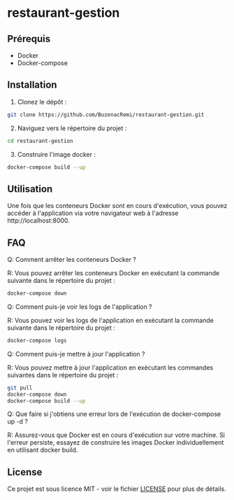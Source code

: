 # restaurant-gestion

## Prérequis

- Docker
- Docker-compose

## Installation

1. Clonez le dépôt :
```bash
git clone https://github.com/BuzenacRemi/restaurant-gestion.git
```

2. Naviguez vers le répertoire du projet :
```bash
cd restaurant-gestion
```
3. Construire l'image docker :
```bash
docker-compose build --up
```

## Utilisation
Une fois que les conteneurs Docker sont en cours d'exécution, vous pouvez accéder à l'application via votre navigateur web à l'adresse http://localhost:8000. 

## FAQ
Q: Comment arrêter les conteneurs Docker ?  

R: Vous pouvez arrêter les conteneurs Docker en exécutant la commande suivante dans le répertoire du projet :
```bash
docker-compose down
```

Q: Comment puis-je voir les logs de l'application ?

R: Vous pouvez voir les logs de l'application en exécutant la commande suivante dans le répertoire du projet :
```bash
docker-compose logs
```

Q: Comment puis-je mettre à jour l'application ?

R: Vous pouvez mettre à jour l'application en exécutant les commandes suivantes dans le répertoire du projet :
```bash
git pull
docker-compose down
docker-compose build --up
```

Q: Que faire si j'obtiens une erreur lors de l'exécution de docker-compose up -d ?

R: Assurez-vous que Docker est en cours d'exécution sur votre machine. Si l'erreur persiste, essayez de construire les images Docker individuellement en utilisant docker build.

## License

Ce projet est sous licence MIT - voir le fichier [LICENSE](LICENSE) pour plus de détails.
``` 
